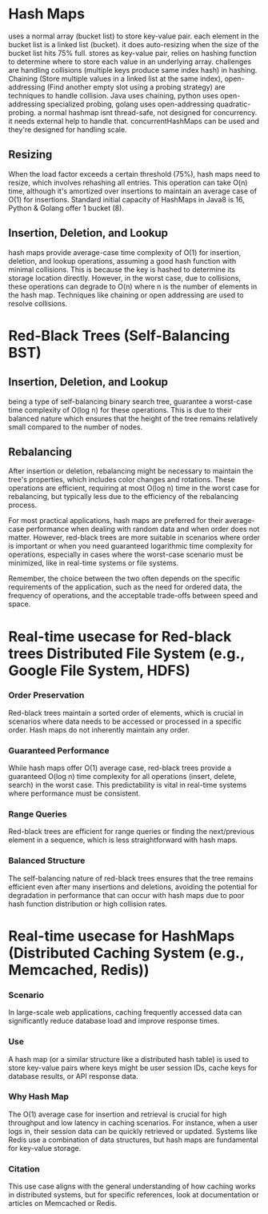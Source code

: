 # Hash Maps
uses a normal array (bucket list) to store key-value pair. each element in the bucket list is a linked list (bucket). it does auto-resizing when the size of the bucket list hits 75% full.
stores as key-value pair, relies on hashing function to determine where to store each value in an underlying array. challenges are handling collisions (multiple keys produce same index hash) in hashing. Chaining (Store multiple values in a linked list at the same index), open-addressing (Find another empty slot using a probing strategy) are techniques to handle collision. Java uses chaining, python uses open-addressing specialized probing, golang uses open-addressing quadratic-probing.
a normal hashmap isnt thread-safe, not designed for concurrency. it needs external help to handle that. concurrentHashMaps can be used and they're designed for handling scale.
## Resizing
 When the load factor exceeds a certain threshold (75%), hash maps need to resize, which involves rehashing all entries. This operation can take O(n) time, although it's amortized over insertions to maintain an average case of O(1) for insertions. 
Standard initial capacity of HashMaps in Java8 is 16, Python & Golang offer 1 bucket (8).
## Insertion, Deletion, and Lookup
 hash maps provide average-case time complexity of O(1) for insertion, deletion, and lookup operations, assuming a good hash function with minimal collisions. This is because the key is hashed to determine its storage location directly. However, in the worst case, due to collisions, these operations can degrade to O(n) where n is the number of elements in the hash map. Techniques like chaining or open addressing are used to resolve collisions.


# Red-Black Trees (Self-Balancing BST)
## Insertion, Deletion, and Lookup
 being a type of self-balancing binary search tree, guarantee a worst-case time complexity of O(log n) for these operations. This is due to their balanced nature which ensures that the height of the tree remains relatively small compared to the number of nodes.
## Rebalancing
 After insertion or deletion, rebalancing might be necessary to maintain the tree's properties, which includes color changes and rotations. These operations are efficient, requiring at most O(log n) time in the worst case for rebalancing, but typically less due to the efficiency of the rebalancing process.

For most practical applications, hash maps are preferred for their average-case performance when dealing with random data and when order does not matter. However, red-black trees are more suitable in scenarios where order is important or when you need guaranteed logarithmic time complexity for operations, especially in cases where the worst-case scenario must be minimized, like in real-time systems or file systems. 

Remember, the choice between the two often depends on the specific requirements of the application, such as the need for ordered data, the frequency of operations, and the acceptable trade-offs between speed and space.

# Real-time usecase for Red-black trees Distributed File System (e.g., Google File System, HDFS)
### Order Preservation
 Red-black trees maintain a sorted order of elements, which is crucial in scenarios where data needs to be accessed or processed in a specific order. Hash maps do not inherently maintain any order.
### Guaranteed Performance
 While hash maps offer O(1) average case, red-black trees provide a guaranteed O(log n) time complexity for all operations (insert, delete, search) in the worst case. This predictability is vital in real-time systems where performance must be consistent.
### Range Queries
 Red-black trees are efficient for range queries or finding the next/previous element in a sequence, which is less straightforward with hash maps.
### Balanced Structure
 The self-balancing nature of red-black trees ensures that the tree remains efficient even after many insertions and deletions, avoiding the potential for degradation in performance that can occur with hash maps due to poor hash function distribution or high collision rates.

 # Real-time usecase for HashMaps (Distributed Caching System (e.g., Memcached, Redis))
 ### Scenario
  In large-scale web applications, caching frequently accessed data can significantly reduce database load and improve response times. 
### Use
 A hash map (or a similar structure like a distributed hash table) is used to store key-value pairs where keys might be user session IDs, cache keys for database results, or API response data. 
### Why Hash Map
 The O(1) average case for insertion and retrieval is crucial for high throughput and low latency in caching scenarios. For instance, when a user logs in, their session data can be quickly retrieved or updated. Systems like Redis use a combination of data structures, but hash maps are fundamental for key-value storage.
### Citation
 This use case aligns with the general understanding of how caching works in distributed systems, but for specific references, look at documentation or articles on Memcached or Redis.
